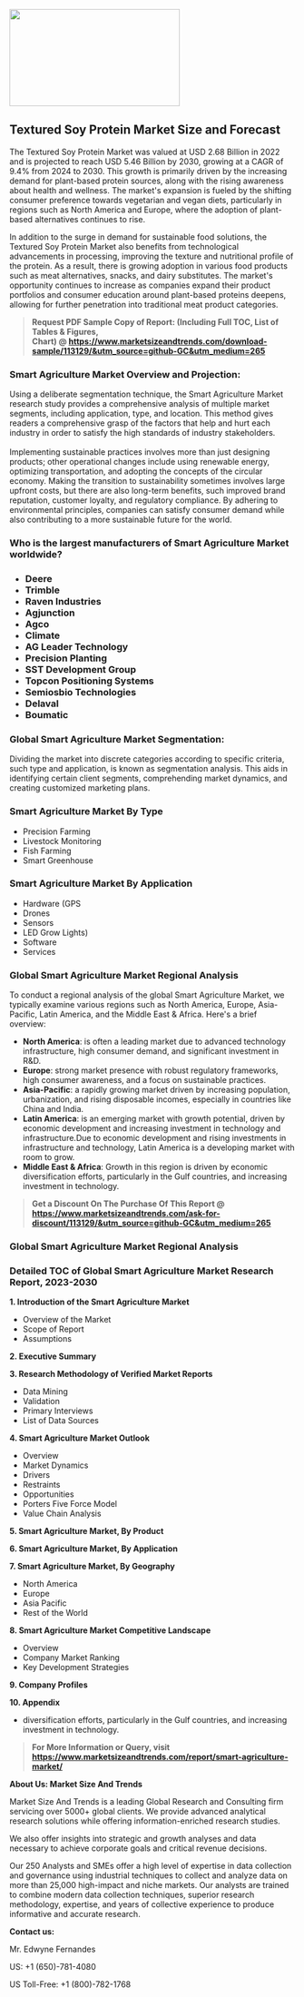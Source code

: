 <p><img class="alignnone size-medium wp-image-20088" src="https://ffe5etoiles.com/wp-content/uploads/2024/12/MST1-300x171.png" alt="" width="300" height="171" /></p><h2>Textured Soy Protein Market Size and Forecast</h2><p>The Textured Soy Protein Market was valued at USD 2.68 Billion in 2022 and is projected to reach USD 5.46 Billion by 2030, growing at a CAGR of 9.4% from 2024 to 2030. This growth is primarily driven by the increasing demand for plant-based protein sources, along with the rising awareness about health and wellness. The market's expansion is fueled by the shifting consumer preference towards vegetarian and vegan diets, particularly in regions such as North America and Europe, where the adoption of plant-based alternatives continues to rise.</p><p>In addition to the surge in demand for sustainable food solutions, the Textured Soy Protein Market also benefits from technological advancements in processing, improving the texture and nutritional profile of the protein. As a result, there is growing adoption in various food products such as meat alternatives, snacks, and dairy substitutes. The market's opportunity continues to increase as companies expand their product portfolios and consumer education around plant-based proteins deepens, allowing for further penetration into traditional meat product categories.</p></p><blockquote id="" class=""><strong>Request PDF Sample Copy of Report: (Including Full TOC, List of Tables &amp; Figures, Chart)&nbsp;@&nbsp;<strong><a href="https://www.marketsizeandtrends.com/download-sample/113129/&utm_source=github-GC&utm_medium=265" target="_blank">https://www.marketsizeandtrends.com/download-sample/113129/&utm_source=github-GC&utm_medium=265</a></strong></strong></blockquote><h3 id="" class="">Smart Agriculture Market&nbsp;Overview and Projection:</h3><p id="" class="">Using a deliberate segmentation technique, the Smart Agriculture Market research study provides a comprehensive analysis of multiple market segments, including application, type, and location. This method gives readers a comprehensive grasp of the factors that help and hurt each industry in order to satisfy the high standards of industry stakeholders. <br /> <br />Implementing sustainable practices involves more than just designing products; other operational changes include using renewable energy, optimizing transportation, and adopting the concepts of the circular economy. Making the transition to sustainability sometimes involves large upfront costs, but there are also long-term benefits, such improved brand reputation, customer loyalty, and regulatory compliance. By adhering to environmental principles, companies can satisfy consumer demand while also contributing to a more sustainable future for the world.</p><h3 id="" class="">Who is the largest manufacturers of&nbsp;Smart Agriculture Market worldwide?</h3><h3 class=""><p><ul><li>Deere </li><li> Trimble </li><li> Raven Industries </li><li> Agjunction </li><li> Agco </li><li> Climate </li><li> AG Leader Technology </li><li> Precision Planting </li><li> SST Development Group </li><li> Topcon Positioning Systems </li><li> Semiosbio Technologies </li><li> Delaval </li><li> Boumatic</li></ul></p></h3><h3 id="" class="">Global&nbsp;Smart Agriculture Market Segmentation:</h3><p id="" class="">Dividing the market into discrete categories according to specific criteria, such type and application, is known as segmentation analysis. This aids in identifying certain client segments, comprehending market dynamics, and creating customized marketing plans.</p><h3 id="" class="">Smart Agriculture Market&nbsp;By Type</h3><p><p><ul><li>Precision Farming </li><li> Livestock Monitoring </li><li> Fish Farming </li><li> Smart Greenhouse</p></li></ul></p></p><h3 id="" class="">Smart Agriculture Market&nbsp;By Application</h3><p class=""><p><ul><li>Hardware (GPS </li><li> Drones </li><li> Sensors </li><li> LED Grow Lights) </li><li> Software </li><li> Services</li></ul></p></p><h3 id="" class="">Global Smart Agriculture Market Regional Analysis</h3><p id="" class="">To conduct a regional analysis of the global Smart Agriculture Market, we typically examine various regions such as North America, Europe, Asia-Pacific, Latin America, and the Middle East &amp; Africa. Here's a brief overview:</p><ul><li><strong>North America</strong>: is often a leading market due to advanced technology infrastructure, high consumer demand, and significant investment in R&amp;D.</li><li><strong>Europe</strong>: strong market presence with robust regulatory frameworks, high consumer awareness, and a focus on sustainable practices.</li><li><strong>Asia-Pacific</strong>: a rapidly growing market driven by increasing population, urbanization, and rising disposable incomes, especially in countries like China and India.</li><li><strong>Latin America</strong>: is an emerging market with growth potential, driven by economic development and increasing investment in technology and infrastructure.Due to economic development and rising investments in infrastructure and technology, Latin America is a developing market with room to grow.</li><li><strong>Middle East &amp; Africa</strong>: Growth in this region is driven by economic diversification efforts, particularly in the Gulf countries, and increasing investment in technology.</li></ul><blockquote id="" class=""><strong>Get a Discount On The Purchase Of This Report @ <strong><a href="https://www.marketsizeandtrends.com/ask-for-discount/113129/&utm_source=github-GC&utm_medium=265" target="_blank">https://www.marketsizeandtrends.com/ask-for-discount/113129/&utm_source=github-GC&utm_medium=265</a></strong></strong></blockquote><h3 id="" class="">Global Smart Agriculture Market Regional Analysis</h3><h3 id="" class="">Detailed TOC of Global Smart Agriculture Market Research Report, 2023-2030</h3><p id="" class=""><strong>1. Introduction of the Smart Agriculture Market</strong></p><ul><li>Overview of the Market</li><li>Scope of Report</li><li>Assumptions</li></ul><p id="" class=""><strong>2. Executive Summary</strong></p><p id="" class=""><strong>3. Research Methodology of Verified Market Reports</strong></p><ul><li>Data Mining</li><li>Validation</li><li>Primary Interviews</li><li>List of Data Sources</li></ul><p id="" class=""><strong>4. Smart Agriculture Market Outlook</strong></p><ul><li>Overview</li><li>Market Dynamics</li><li>Drivers</li><li>Restraints</li><li>Opportunities</li><li>Porters Five Force Model</li><li>Value Chain Analysis</li></ul><p id="" class=""><strong>5. Smart Agriculture Market, By Product</strong></p><p id="" class=""><strong>6. Smart Agriculture Market, By Application</strong></p><p id="" class=""><strong>7. Smart Agriculture Market, By Geography</strong></p><ul><li>North America</li><li>Europe</li><li>Asia Pacific</li><li>Rest of the World</li></ul><p id="" class=""><strong>8. Smart Agriculture Market Competitive Landscape</strong></p><ul><li>Overview</li><li>Company Market Ranking</li><li>Key Development Strategies</li></ul><p id="" class=""><strong>9. Company Profiles</strong></p><p id="" class=""><strong>10. Appendix</strong></p><ul><li>diversification efforts, particularly in the Gulf countries, and increasing investment in technology.</li></ul><blockquote id="" class=""><strong>For More Information or Query, visit <strong><strong><a href="https://www.marketsizeandtrends.com/report/smart-agriculture-market/" target="_blank">https://www.marketsizeandtrends.com/report/smart-agriculture-market/</a></strong></strong></strong></blockquote><p id="" class=""><strong>About Us: Market Size And Trends</strong></p><p id="" class="">Market Size And Trends is a leading Global Research and Consulting firm servicing over 5000+ global clients. We provide advanced analytical research solutions while offering information-enriched research studies.</p><p id="" class="">We also offer insights into strategic and growth analyses and data necessary to achieve corporate goals and critical revenue decisions.</p><p id="" class="">Our 250 Analysts and SMEs offer a high level of expertise in data collection and governance using industrial techniques to collect and analyze data on more than 25,000 high-impact and niche markets. Our analysts are trained to combine modern data collection techniques, superior research methodology, expertise, and years of collective experience to produce informative and accurate research.</p><p id="" class=""><strong>Contact us:</strong></p><p id="" class="">Mr. Edwyne Fernandes</p><p id="" class="">US: +1 (650)-781-4080</p><p id="" class="">US Toll-Free: +1 (800)-782-1768</p>
